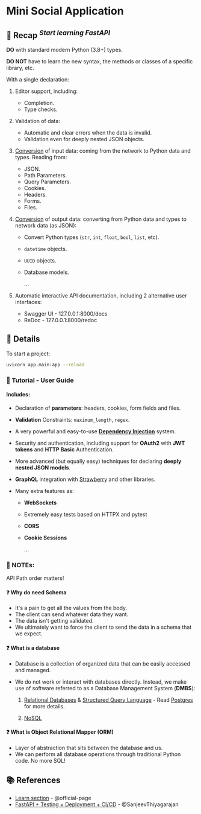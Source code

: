 # Mini Social Application

## 🌟 Recap _<sup>Start learning FastAPI</sup>_

**DO** with standard modern Python (3.8+) types.

**DO NOT** have to learn the new syntax, the methods or classes of a specific library, etc.

With a single declaration:

1. Editor support, including:

   - Completion.
   - Type checks.

2. Validation of data:

   - Automatic and clear errors when the data is invalid.
   - Validation even for deeply nested JSON objects.

3. [Conversion](## "aka: serialization, parsing, and marshaling") of input data: coming from the network to Python data and types. Reading from:

   - JSON.
   - Path Parameters.
   - Query Parameters.
   - Cookies.
   - Headers.
   - Forms.
   - Files.

4. [Conversion](## "aka: serialization, parsing, and marshaling") of output data: converting from Python data and types to network data (as JSON):

   - Convert Python types (`str`, `int`, `float`, `bool`, `list`, etc).
   - `datetime` objects.
   - `UUID` objects.
   - Database models.

     ...

5. Automatic interactive API documentation, including 2 alternative user interfaces:

   - Swagger UI - 127.0.0.1:8000/docs
   - ReDoc - 127.0.0.1:8000/redoc

## 👀 Details

To start a project:

```bash
uvicorn app.main:app --reload
```

### 👾 Tutorial - User Guide

#### Includes:

- Declaration of **parameters**: headers, cookies, form fields and files.
- **Validation** Constraints: `maximum_length`, `regex`.
- A very powerful and easy-to-use [**Dependency Injection**](## "aka: components, resources, providers, services, injectable") system.
- Security and authentication, including support for **OAuth2** with **JWT tokens** and **HTTP Basic** Authentication.
- More advanced (but equally easy) techniques for declaring **deeply nested JSON models**.
- **GraphQL** integration with [Strawberry](https://strawberry.rocks/) and other libraries.
- Many extra features as:

  - **WebSockets**
  - Extremely easy tests based on HTTPX and pytest
  - **CORS**
  - **Cookie Sessions**

    ...

### 🚨 NOTEs:

API Path order matters!

#### ❓ Why do need Schema

- It's a pain to get all the values from the body.
- The client can send whatever data they want.
- The data isn't getting validated.
- We ultimately want to force the client to send the data in a schema that we expect.

#### ❓ What is a database

- Database is a collection of organized data that can be easily accessed and managed.
- We do not work or interact with databases directly. Instead, we make use of software referred to as a Database Management System (**DMBS**):

  1. [Relational Databases](## "MySQL, PostgreSQL, Oracle, SQL Server.") & [Structured Query Language](## "Language used to communicate with DBMS.") - Read [Postgres](postgres.md) for more details.

  2. [NoSQL](## "MongoDB, DynamoDB, Oracle, SQL Server.")

#### ❓ What is Object Relational Mapper (ORM)

- Layer of abstraction that sits between the database and us.
- We can perform all database operations through traditional Python code. No more SQL!

## 📚 References

- [Learn section](https://fastapi.tiangolo.com/learn/) - @official-page
- [FastAPI + Testing + Deployment + CI/CD](https://www.youtube.com/playlist?list=PL8VzFQ8k4U1L5QpSapVEzoSfob-4CR8zM) - @SanjeevThiyagarajan
